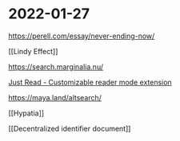 # 2022-01-27
https://perell.com/essay/never-ending-now/

[[Lindy Effect]]

https://search.marginalia.nu/

[Just Read - Customizable reader mode extension](https://justread.link/)

https://maya.land/altsearch/

[[Hypatia]]

[[Decentralized identifier document]]